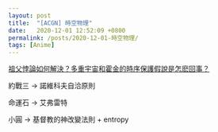 ```yaml
---
layout: post
title:  "[ACGN] 時空物理"
date:   2020-12-01 12:52:09 +0800
permalink: /posts/2020-12-01-時空物理/
tags: [Anime]
---
```


[祖父悖論如何解決？多重宇宙和霍金的時序保護假說是怎麽回事？](https://www.youtube.com/watch?v=FtLj8WUcqow)

約戰三 -> 諾維科夫自洽原則

命運石 -> 艾弗雷特

小圓 -> 基督教的神改變法則 + entropy